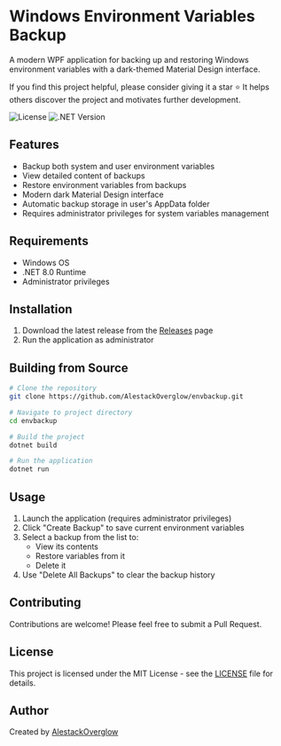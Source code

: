 # Windows Environment Variables Backup

A modern WPF application for backing up and restoring Windows environment variables with a dark-themed Material Design interface.

If you find this project helpful, please consider giving it a star ⭐ It helps others discover the project and motivates further development.

![License](https://img.shields.io/github/license/AlestackOverglow/envbackup)
![.NET Version](https://img.shields.io/badge/.NET-8.0-purple)

## Features

- Backup both system and user environment variables
- View detailed content of backups
- Restore environment variables from backups
- Modern dark Material Design interface
- Automatic backup storage in user's AppData folder
- Requires administrator privileges for system variables management

## Requirements

- Windows OS
- .NET 8.0 Runtime
- Administrator privileges

## Installation

1. Download the latest release from the [Releases](../../releases) page
2. Run the application as administrator

## Building from Source

```bash
# Clone the repository
git clone https://github.com/AlestackOverglow/envbackup.git

# Navigate to project directory
cd envbackup

# Build the project
dotnet build

# Run the application
dotnet run
```

## Usage

1. Launch the application (requires administrator privileges)
2. Click "Create Backup" to save current environment variables
3. Select a backup from the list to:
   - View its contents
   - Restore variables from it
   - Delete it
4. Use "Delete All Backups" to clear the backup history

## Contributing

Contributions are welcome! Please feel free to submit a Pull Request.

## License

This project is licensed under the MIT License - see the [LICENSE](LICENSE) file for details.

## Author

Created by [AlestackOverglow](https://alestackoverglow.github.io/) 
